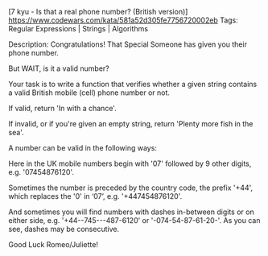 [7 kyu - Is that a real phone number? (British version)]
https://www.codewars.com/kata/581a52d305fe7756720002eb
Tags: Regular Expressions | Strings | Algorithms

Description:
Congratulations! That Special Someone has given you their phone number.

But WAIT, is it a valid number?

Your task is to write a function that verifies whether a given string contains a valid British mobile (cell) phone number or not.

If valid, return 'In with a chance'.

If invalid, or if you're given an empty string, return 'Plenty more fish in the sea'.

A number can be valid in the following ways:

Here in the UK mobile numbers begin with '07' followed by 9 other digits, e.g. '07454876120'.

Sometimes the number is preceded by the country code, the prefix '+44', which replaces the '0' in ‘07’, e.g. '+447454876120'.

And sometimes you will find numbers with dashes in-between digits or on either side, e.g. '+44--745---487-6120' or '-074-54-87-61-20-'. As you can see, dashes may be consecutive.

Good Luck Romeo/Juliette!